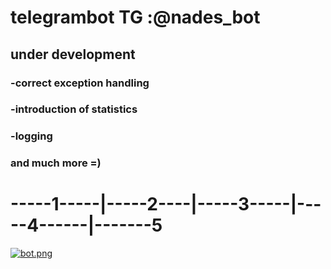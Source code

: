 # telegrambot TG :@nades_bot
## under development
###  -correct exception handling
###  -introduction of statistics
###  -logging
###  and much more =)
# -----1-----|-----2----|-----3-----|-----4------|-------5
[![bot.png](https://i.postimg.cc/cH6QvtzB/bot.png)](https://postimg.cc/S2FX5Rkn)
